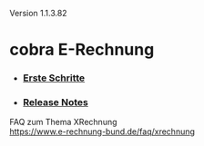 Version 1.1.3.82

# cobra E-Rechnung   

* ### [Erste Schritte](./Erste-Schritte/README.md)

* ### [Release Notes](./Release-Notes/README.md)
 
FAQ zum Thema XRechnung   
https://www.e-rechnung-bund.de/faq/xrechnung
